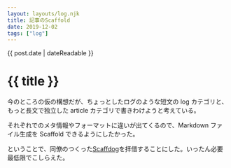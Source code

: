 ```yaml
---
layout: layouts/log.njk
title: 記事のScaffold
date: 2019-12-02
tags: ["log"]
---
```


<time datetime="{{ post.date | dateIso }}">{{ post.date | dateReadable }}</time>

# {{ title }}

今のところの仮の構想だが、ちょっとしたログのような短文の log カテゴリと、もっと長文で独立した article カテゴリで書きわけようと考えている。

それぞれでのメタ情報やフォーマットに違いが出てくるので、Markdown ファイル生成を Scaffold できるようにしたかった。

ということで、同僚のつくった[Scaffdog](https://blog.wadackel.me/2019/scaffdog/)を拝借することにした。いったん必要最低限でこしらえた。

